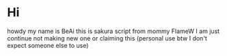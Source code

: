 # Hi
howdy my name is BeAi
this is sakura script from mommy FlameW I am just continue not making new one or claiming this (personal use btw I don't expect someone else to use)
